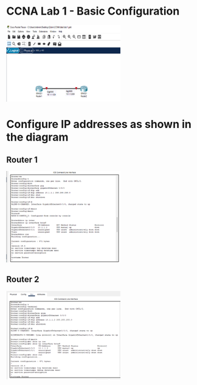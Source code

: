 # CCNA Lab 1 - Basic Configuration

<img
  src="/1.png"
  alt="Alt text"
  title="Optional title"
  style="display: inline-block; margin: 0 auto; max-width: 300px">
  
# Configure IP addresses as shown in the diagram
## Router 1

<img
  src="/2.png"
  alt="Alt text"
  title="Optional title"
  style="display: inline-block; margin: 0 auto; max-width: 300px">

## Router 2

<img
  src="/3.png"
  alt="Alt text"
  title="Optional title"
  style="display: inline-block; margin: 0 auto; max-width: 300px">
